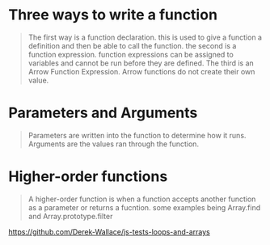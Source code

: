 # Three ways to write a function

>The first way is a function declaration. this is used to give a function a definition and then be able to call the function. the second is a function expression. function expressions can be assigned to variables and cannot be run before they are defined. The third is an Arrow Function Expression. Arrow functions do not create their own value.

# Parameters and Arguments

>Parameters are written into the function to determine how it runs. Arguments are the values ran through the function.

# Higher-order functions

> A higher-order function is when a function accepts another function as a parameter or returns a fucntion. some examples being Array.find and Array.prototype.filter


https://github.com/Derek-Wallace/js-tests-loops-and-arrays